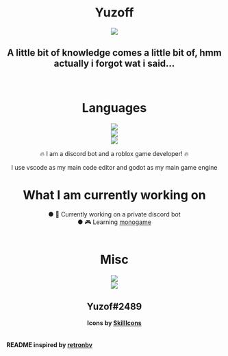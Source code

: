 


<div align="center">
  <h1>Yuzoff</h1>
  <img src="https://avatars.githubusercontent.com/u/76404657?v=4"><a href="github.com/Yuzoff"></a></img>
  <h2>A little bit of knowledge comes a little bit of, hmm actually i forgot wat i said...</h2>
  <br/>
  <h1>Languages</h1>
<img src="https://skillicons.dev/icons?i=js,html,css,cpp"></img>
<br/>
<img src="https://skillicons.dev/icons?i=cs,nodejs,java,dart"></img>
<br/>
<img src="https://skillicons.dev/icons?i=typescript,lua,python"></img>

🔥 I am a discord bot and a roblox game developer! 🔥
  
I use vscode as my main code editor
and godot as my main game engine

<h1>What I am currently working on</h1>
● 🤖 Currently working on a private discord bot
<br/>
● 🎮 Learning <a href="https://www.monogame.net/">monogame</a>
<br/>
<br/>
  <h1>Misc</h1>
<img src="https://skillicons.dev/icons?i=discord,heroku,blender,cloudflare"></img>
<br/>
<img src="https://skillicons.dev/icons?i=figma,gcp,maven,vscode,visualstudio,dotnet"></img>

<h2>Yuzof#2489</h2>
<b>Icons by <a href="https://skillicons.dev">SkillIcons</a></b>
<br/>
</div>
<br/>
<br/>
<b>README inspired by <a href="https://github.com/retronbv">retronbv</a>
